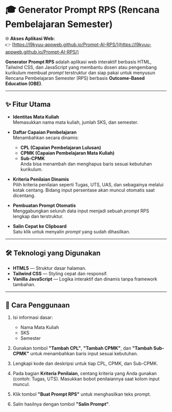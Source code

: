 # 🎓 Generator Prompt RPS (Rencana Pembelajaran Semester)

🌐 **Akses Aplikasi Web:**  
👉 [https://l9kyuu-appweb.github.io/Prompt-AI-RPS/](https://l9kyuu-appweb.github.io/Prompt-AI-RPS/)

**Generator Prompt RPS** adalah aplikasi web interaktif berbasis HTML, Tailwind CSS, dan JavaScript yang membantu dosen atau pengembang kurikulum membuat *prompt* terstruktur dan siap pakai untuk menyusun Rencana Pembelajaran Semester (RPS) berbasis **Outcome-Based Education (OBE)**.

---

## ✨ Fitur Utama

- **Identitas Mata Kuliah**  
  Memasukkan nama mata kuliah, jumlah SKS, dan semester.

- **Daftar Capaian Pembelajaran**  
  Menambahkan secara dinamis:
  - **CPL (Capaian Pembelajaran Lulusan)**
  - **CPMK (Capaian Pembelajaran Mata Kuliah)**
  - **Sub-CPMK**  
  Anda bisa menambah dan menghapus baris sesuai kebutuhan kurikulum.

- **Kriteria Penilaian Dinamis**  
  Pilih kriteria penilaian seperti Tugas, UTS, UAS, dan sebagainya melalui kotak centang. Bidang input persentase akan muncul otomatis saat dicentang.

- **Pembuatan Prompt Otomatis**  
  Menggabungkan seluruh data input menjadi sebuah *prompt* RPS lengkap dan terstruktur.

- **Salin Cepat ke Clipboard**  
  Satu klik untuk menyalin *prompt* yang sudah dihasilkan.

---

## 🛠️ Teknologi yang Digunakan

- **HTML5** — Struktur dasar halaman.
- **Tailwind CSS** — Styling cepat dan responsif.
- **Vanilla JavaScript** — Logika interaktif dan dinamis tanpa framework tambahan.

---

## 📘 Cara Penggunaan

1. Isi informasi dasar:
   - Nama Mata Kuliah
   - SKS
   - Semester

2. Gunakan tombol **"Tambah CPL"**, **"Tambah CPMK"**, dan **"Tambah Sub-CPMK"** untuk menambahkan baris input sesuai kebutuhan.

3. Lengkapi kode dan deskripsi untuk tiap CPL, CPMK, dan Sub-CPMK.

4. Pada bagian **Kriteria Penilaian**, centang kriteria yang Anda gunakan (contoh: Tugas, UTS). Masukkan bobot penilaiannya saat kolom input muncul.

5. Klik tombol **"Buat Prompt RPS"** untuk menghasilkan teks prompt.

6. Salin hasilnya dengan tombol **"Salin Prompt"**.